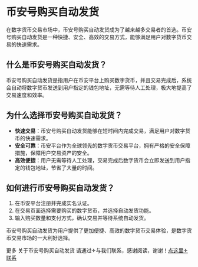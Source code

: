 # 币安号购买自动发货

在数字货币交易市场中，币安号购买自动发货成为了越来越多交易者的首选。币安号购买自动发货是一种快捷、安全、高效的交易方式，能够满足用户对数字货币交易的快速需求。

## 什么是币安号购买自动发货？

币安号购买自动发货是指用户在币安平台上购买数字货币，并且交易完成后，系统会自动将数字货币发送到用户指定的钱包地址，无需等待人工处理，极大地提高了交易速度和效率。

## 为什么选择币安号购买自动发货？

- **快速交易**：币安号购买自动发货能够在短时间内完成交易，满足用户对数字货币的快速需求。
- **安全可靠**：币安平台作为全球领先的数字货币交易平台，拥有严格的安全保障措施，保障用户交易资产的安全。
- **高效便捷**：用户无需等待人工处理，交易完成后数字货币会立即发送到用户指定的钱包地址，节省了大量的时间。

## 如何进行币安号购买自动发货？

1. 在币安平台注册并完成实名认证。
2. 在交易页面选择需要购买的数字货币，并选择自动发货功能。
3. 输入购买数量和支付方式，确认交易并等待系统自动发货。

币安号购买自动发货为用户提供了更加便捷、高效的数字货币交易体验，是数字货币交易市场的一大利好选择。

更多 关于币安号购买自动发货 请通过✈与我们联系，感谢阅读，谢谢！[点这里✈联系](https://d.k02.cc)